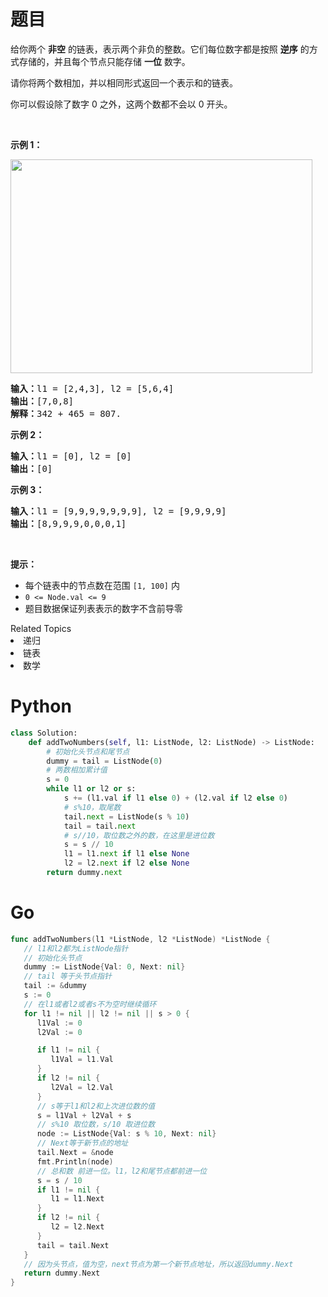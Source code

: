 # 题目
<p>给你两个 <strong>非空</strong> 的链表，表示两个非负的整数。它们每位数字都是按照 <strong>逆序</strong> 的方式存储的，并且每个节点只能存储 <strong>一位</strong> 数字。</p>

<p>请你将两个数相加，并以相同形式返回一个表示和的链表。</p>

<p>你可以假设除了数字 0 之外，这两个数都不会以 0 开头。</p>

<p> </p>

<p><strong>示例 1：</strong></p>
<img alt="" src="https://assets.leetcode-cn.com/aliyun-lc-upload/uploads/2021/01/02/addtwonumber1.jpg" style="width: 483px; height: 342px;" />
<pre>
<strong>输入：</strong>l1 = [2,4,3], l2 = [5,6,4]
<strong>输出：</strong>[7,0,8]
<strong>解释：</strong>342 + 465 = 807.
</pre>

<p><strong>示例 2：</strong></p>

<pre>
<strong>输入：</strong>l1 = [0], l2 = [0]
<strong>输出：</strong>[0]
</pre>

<p><strong>示例 3：</strong></p>

<pre>
<strong>输入：</strong>l1 = [9,9,9,9,9,9,9], l2 = [9,9,9,9]
<strong>输出：</strong>[8,9,9,9,0,0,0,1]
</pre>

<p> </p>

<p><strong>提示：</strong></p>

<ul>
	<li>每个链表中的节点数在范围 <code>[1, 100]</code> 内</li>
	<li><code>0 <= Node.val <= 9</code></li>
	<li>题目数据保证列表表示的数字不含前导零</li>
</ul>
<div><div>Related Topics</div><div><li>递归</li><li>链表</li><li>数学</li></div></div>

# Python

```python
class Solution:
    def addTwoNumbers(self, l1: ListNode, l2: ListNode) -> ListNode:
        # 初始化头节点和尾节点
        dummy = tail = ListNode(0)
        # 两数相加累计值
        s = 0
        while l1 or l2 or s:
            s += (l1.val if l1 else 0) + (l2.val if l2 else 0)
            # s%10，取尾数
            tail.next = ListNode(s % 10)
            tail = tail.next
            # s//10，取位数之外的数，在这里是进位数
            s = s // 10
            l1 = l1.next if l1 else None
            l2 = l2.next if l2 else None
        return dummy.next
```

# Go

```go
func addTwoNumbers(l1 *ListNode, l2 *ListNode) *ListNode {
   // l1和l2都为ListNode指针
   // 初始化头节点
   dummy := ListNode{Val: 0, Next: nil}
   // tail 等于头节点指针
   tail := &dummy
   s := 0
   // 在l1或者l2或者s不为空时继续循环
   for l1 != nil || l2 != nil || s > 0 {
      l1Val := 0
      l2Val := 0

      if l1 != nil {
         l1Val = l1.Val
      }
      if l2 != nil {
         l2Val = l2.Val
      }
      // s等于l1和l2和上次进位数的值
      s = l1Val + l2Val + s
      // s%10 取位数，s/10 取进位数
      node := ListNode{Val: s % 10, Next: nil}
      // Next等于新节点的地址
      tail.Next = &node
      fmt.Println(node)
      // 总和数 前进一位。l1，l2和尾节点都前进一位
      s = s / 10
      if l1 != nil {
         l1 = l1.Next
      }
      if l2 != nil {
         l2 = l2.Next
      }
      tail = tail.Next
   }
   // 因为头节点，值为空，next节点为第一个新节点地址，所以返回dummy.Next
   return dummy.Next
}
```